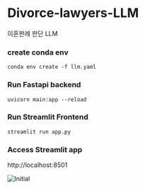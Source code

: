 # Divorce-lawyers-LLM
이혼판례 판단 LLM

### create conda env

```
conda env create -f llm.yaml
```

### Run Fastapi backend

```
uvicorn main:app --reload
```

### Run Streamlit Frontend

```
streamlit run app.py
```

### Access Streamlit app
http://localhost:8501 

![Initial](https://github.com/rlaehghks5/Divorce-lawyers-LLM/assets/121927513/eb7cdf2d-331e-407a-bf84-b7d2d726101c.png)